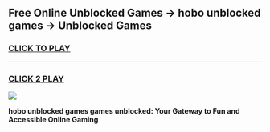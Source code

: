 
## Free Online Unblocked Games → hobo unblocked games → Unblocked Games
<h3>
<a href="https://premium.freeplayer.one?title=hobo_unblocked_games&ref=21F">CLICK TO PLAY</a></h3>
<hr>

<h3>
<a href="https://premium.freeplayer.one?title=hobo_unblocked_games&ref=21F">CLICK 2 PLAY</a>
  
</h3>

<a href="https://premium.freeplayer.one?title=hobo_unblocked_games&ref=21F/"><img src="https://clearcache.store/games.png"></a>


**hobo unblocked games games unblocked: Your Gateway to Fun and Accessible Online Gaming**
